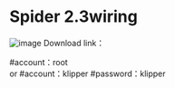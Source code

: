 # Spider 2.3wiring
![image](https://github.com/Lzhikai/siboor-voron/blob/main/Voron-2.4/Spider%202.3wiring.jpg)
Download link：

#account：root  
or
#account：klipper
#password：klipper